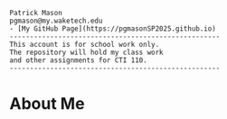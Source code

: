  	Patrick Mason  
	pgmason@my.waketech.edu  
	- [My GitHub Page](https://pgmasonSP2025.github.io)  
	----------------------------------------------------  
	This account is for school work only.  
	The repository will hold my class work  
	and other assignments for CTI 110.    
	----------------------------------------------------


# About Me
